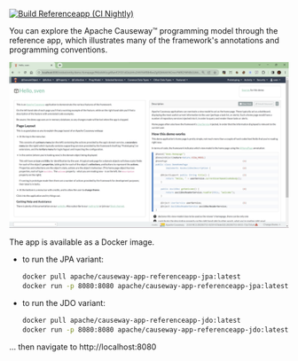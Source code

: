 

[![Build Referenceapp (CI Nightly)](https://github.com/apache-causeway-committers/causeway-nightly-deploys/actions/workflows/build-referenceapp.yml/badge.svg)](https://github.com/apache-causeway-committers/causeway-nightly-deploys/actions/workflows/build-referenceapp.yml)

You can explore the Apache Causeway™ programming model through the reference app, which illustrates many of the framework's annotations and programming conventions.

<img src="_images/screenshot.png" width="800px"/>

The app is available as a Docker image.

* to run the JPA variant:

  ```bash
  docker pull apache/causeway-app-referenceapp-jpa:latest
  docker run -p 8080:8080 apache/causeway-app-referenceapp-jpa:latest
  ```


* to run the JDO variant:

  ```bash
  docker pull apache/causeway-app-referenceapp-jdo:latest
  docker run -p 8080:8080 apache/causeway-app-referenceapp-jdo:latest
  ```

... then navigate to http://localhost:8080
